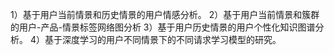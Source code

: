 1）基于用户当前情景和历史情景的用户情感分析。
2）基于用户当前情景和簇群的用户-产品-情景标签网络图分析
3）基于用户历史情景的用户个性化知识图谱分析。
4）基于深度学习的用户不同情景下的不同请求学习模型的研究。
